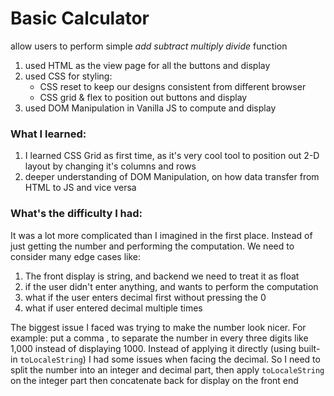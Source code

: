 # Basic Calculator 
allow users to perform simple _add subtract multiply divide_ function

1. used HTML as the view page for all the buttons and display
2. used CSS for styling: 
    * CSS reset to keep our designs consistent from different browser 
    * CSS grid & flex to position out buttons and display
3. used DOM Manipulation in Vanilla JS to compute and display

### What I learned:
1. I learned CSS Grid as first time, as it's very cool tool to position out 2-D layout by changing it's columns and rows
2. deeper understanding of DOM Manipulation, on how data transfer from HTML to JS and vice versa

### What's the difficulty I had:
It was a lot more complicated than I imagined in the first place. Instead of just getting the number and performing the computation. We need to consider many edge cases like: 
1. The front display is string, and backend we need to treat it as float 
2. if the user didn't enter anything, and wants to perform the computation 
3. what if the user enters decimal first without pressing the 0 
4. what if user entered decimal multiple times

The biggest issue I faced was trying to make the number look nicer. For example: put a comma , to separate the number in every three digits like 1,000 instead of displaying 1000. Instead of applying it directly (using built-in `toLocaleString`) I had some issues when facing the decimal. So I need to split the number into an integer and decimal part, then apply `toLocaleString` on the integer part then concatenate back for display on the front end
